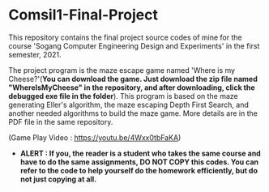 # Comsil1-Final-Project

This repository contains the final project source codes of mine for the course 'Sogang Computer Engineering Design and Experiments' in the first semester, 2021.

The project program is the maze escape game named 'Where is my Cheese?'(**You can download the game. Just download the zip file named "WhereIsMyCheese" in the repository, and after downloading, click the debugged exe file in the folder**).
This program is based on the maze generating Eller's algorithm, the maze escaping Depth First Search, and another needed algorithms to build the maze game. More details are in the PDF file in the same repository.  

(Game Play Video : https://youtu.be/4Wxx0tbFaKA)

* **ALERT : If you, the reader is a student who takes the same course and have to do the same assignments, DO NOT COPY this codes. You can refer to the code to help yourself do the homework efficiently, but do not just copying at all.**
